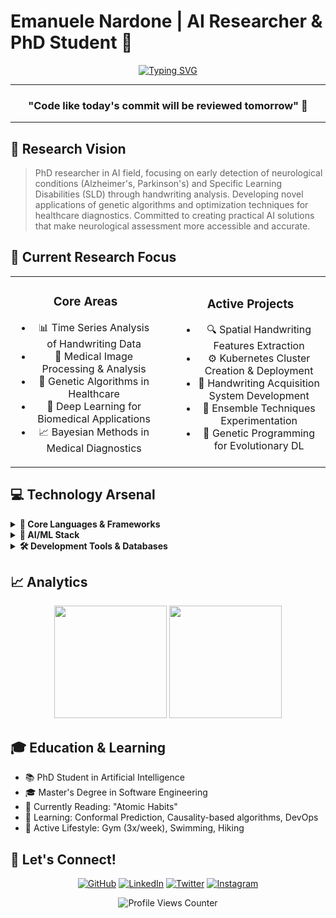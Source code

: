 # Emanuele Nardone | AI Researcher & PhD Student 🧠

<div align="center">
  
[![Typing SVG](https://readme-typing-svg.herokuapp.com?font=Fira+Code&weight=600&size=24&duration=3000&pause=1000&color=4285F4&random=false&width=435&lines=AI+Researcher+%F0%9F%94%AC;PhD+Student+%F0%9F%8E%93;Software+Engineer+%F0%9F%92%BB;Deep+Learning+Enthusiast+%F0%9F%A4%96)](https://git.io/typing-svg)

---

### "Code like today's commit will be reviewed tomorrow" 💭

---

</div>

## 🎯 Research Vision

> PhD researcher in AI field, focusing on early detection of neurological conditions (Alzheimer's, Parkinson's) and Specific Learning Disabilities (SLD) through handwriting analysis. Developing novel applications of genetic algorithms and optimization techniques for healthcare diagnostics. Committed to creating practical AI solutions that make neurological assessment more accessible and accurate.

## 🔬 Current Research Focus

<table width="100%" align="center">
<tr>
<td width="50%" style="padding-right: 20px; text-align: center;">
  
### Core Areas
- 📊 Time Series Analysis of Handwriting Data
- 🧬 Medical Image Processing & Analysis
- 🔄 Genetic Algorithms in Healthcare
- 🤖 Deep Learning for Biomedical Applications
- 📈 Bayesian Methods in Medical Diagnostics
</td>
<td width="50%" style="padding-left: 20px; text-align: center;">
  
### Active Projects
- 🔍 Spatial Handwriting Features Extraction
- ⚙️ Kubernetes Cluster Creation & Deployment
- 📱 Handwriting Acquisition System Development
- 🔮 Ensemble Techniques Experimentation
- 🧬 Genetic Programming for Evolutionary DL
</td>
</tr>
</table>

## 💻 Technology Arsenal

<details>
<summary><b>🔵 Core Languages & Frameworks</b></summary>
<br>

![Python](https://img.shields.io/badge/Python-FFD43B?style=for-the-badge&logo=python&logoColor=darkgreen)
![C++](https://img.shields.io/badge/C%2B%2B-00599C?style=for-the-badge&logo=c%2B%2B&logoColor=white)
![Java](https://img.shields.io/badge/Java-ED8B00?style=for-the-badge&logo=java&logoColor=white)
![C#](https://img.shields.io/badge/C%23-239120?style=for-the-badge&logo=c-sharp&logoColor=white)
![Kotlin](https://img.shields.io/badge/Kotlin-0095D5?&style=for-the-badge&logo=kotlin&logoColor=white)

</details>

<details>
<summary><b>🧠 AI/ML Stack</b></summary>
<br>

![scikit-learn](https://img.shields.io/badge/scikit_learn-F7931E?style=for-the-badge&logo=scikit-learn&logoColor=white)
![Pandas](https://img.shields.io/badge/Pandas-2C2D72?style=for-the-badge&logo=pandas&logoColor=white)
![NumPy](https://img.shields.io/badge/Numpy-777BB4?style=for-the-badge&logo=numpy&logoColor=white)
![SciPy](https://img.shields.io/badge/SciPy-654FF0?style=for-the-badge&logo=SciPy&logoColor=white)
![PyTorch](https://img.shields.io/badge/PyTorch-EE4C2C?style=for-the-badge&logo=pytorch&logoColor=white)
![PyTorch Lightning](https://img.shields.io/badge/PyTorch%20Lightning-792EE5?style=for-the-badge&logo=pytorchlightning&logoColor=white)

</details>

<details>
<summary><b>🛠️ Development Tools & Databases</b></summary>
<br>

![Git](https://img.shields.io/badge/GIT-E44C30?style=for-the-badge&logo=git&logoColor=white)
![VSCode](https://img.shields.io/badge/Visual_Studio_Code-0078D4?style=for-the-badge&logo=visual%20studio%20code&logoColor=white)
![PyCharm](https://img.shields.io/badge/PyCharm-000000.svg?&style=for-the-badge&logo=PyCharm&logoColor=white)
![MongoDB](https://img.shields.io/badge/MongoDB-4EA94B?style=for-the-badge&logo=mongodb&logoColor=white)
![MySQL](https://img.shields.io/badge/MySQL-005C84?style=for-the-badge&logo=mysql&logoColor=white)
![Neo4j](https://img.shields.io/badge/Neo4j-018bff?style=for-the-badge&logo=neo4j&logoColor=white)

</details>

## 📈 Analytics

<div align="center">
  <img height="180em" src="https://github-readme-stats.vercel.app/api?username=Narden91&show_icons=true&theme=tokyonight&include_all_commits=true&count_private=true"/>
  <img height="180em" src="https://github-readme-stats.vercel.app/api/top-langs/?username=Narden91&layout=compact&langs_count=7&theme=tokyonight"/>
</div>

## 🎓 Education & Learning

- 📚 PhD Student in Artificial Intelligence
- 🎓 Master's Degree in Software Engineering
- 📖 Currently Reading: "Atomic Habits"
- 🌱 Learning: Conformal Prediction, Causality-based algorithms, DevOps
- 💪 Active Lifestyle: Gym (3x/week), Swimming, Hiking

## 🤝 Let's Connect!

<div align="center">

[![GitHub](https://img.shields.io/badge/github-%2324292e.svg?&style=for-the-badge&logo=github&logoColor=white)](https://github.com/Narden91)
[![LinkedIn](https://img.shields.io/badge/linkedin-%231E77B5.svg?&style=for-the-badge&logo=linkedin&logoColor=white)](https://linkedin.com/in/emanuelenardone-91)
[![Twitter](https://img.shields.io/badge/X-000000?style=for-the-badge&logo=x&logoColor=white)](https://twitter.com/enard91)
[![Instagram](https://img.shields.io/badge/instagram-%23000000.svg?&style=for-the-badge&logo=instagram&logoColor=white)](https://instagram.com/em.nard1)

<img src="https://komarev.com/ghpvc/?username=Narden91&color=blue&style=flat-square" alt="Profile Views Counter"/>

</div>
